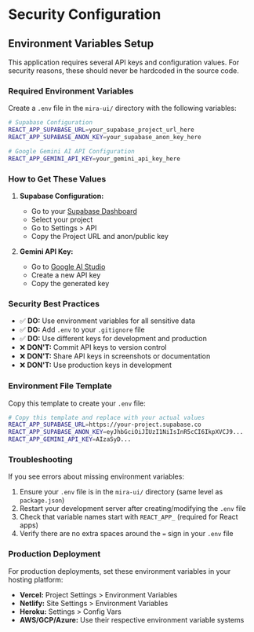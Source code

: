 # Security Configuration

## Environment Variables Setup

This application requires several API keys and configuration values. For security reasons, these should never be hardcoded in the source code.

### Required Environment Variables

Create a `.env` file in the `mira-ui/` directory with the following variables:

```bash
# Supabase Configuration
REACT_APP_SUPABASE_URL=your_supabase_project_url_here
REACT_APP_SUPABASE_ANON_KEY=your_supabase_anon_key_here

# Google Gemini AI API Configuration
REACT_APP_GEMINI_API_KEY=your_gemini_api_key_here
```

### How to Get These Values

1. **Supabase Configuration:**
   - Go to your [Supabase Dashboard](https://supabase.com/dashboard)
   - Select your project
   - Go to Settings > API
   - Copy the Project URL and anon/public key

2. **Gemini API Key:**
   - Go to [Google AI Studio](https://makersuite.google.com/app/apikey)
   - Create a new API key
   - Copy the generated key

### Security Best Practices

- ✅ **DO:** Use environment variables for all sensitive data
- ✅ **DO:** Add `.env` to your `.gitignore` file
- ✅ **DO:** Use different keys for development and production
- ❌ **DON'T:** Commit API keys to version control
- ❌ **DON'T:** Share API keys in screenshots or documentation
- ❌ **DON'T:** Use production keys in development

### Environment File Template

Copy this template to create your `.env` file:

```bash
# Copy this template and replace with your actual values
REACT_APP_SUPABASE_URL=https://your-project.supabase.co
REACT_APP_SUPABASE_ANON_KEY=eyJhbGciOiJIUzI1NiIsInR5cCI6IkpXVCJ9...
REACT_APP_GEMINI_API_KEY=AIzaSyD...
```

### Troubleshooting

If you see errors about missing environment variables:

1. Ensure your `.env` file is in the `mira-ui/` directory (same level as `package.json`)
2. Restart your development server after creating/modifying the `.env` file
3. Check that variable names start with `REACT_APP_` (required for React apps)
4. Verify there are no extra spaces around the `=` sign in your `.env` file

### Production Deployment

For production deployments, set these environment variables in your hosting platform:

- **Vercel:** Project Settings > Environment Variables
- **Netlify:** Site Settings > Environment Variables
- **Heroku:** Settings > Config Vars
- **AWS/GCP/Azure:** Use their respective environment variable systems 